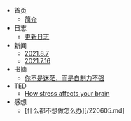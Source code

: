 * 首页
  * [简介](/README.md)
* 日志
  * [更新日志](/log.md)
* 新闻
    * [2021.8.7](/210807.md)
    * [2021.7.16](/210716.md)
* 书摘
  * [你不是迷茫，而是自制力不强](/nibus.md)
* TED
  * [How stress affects your brain](https://chalice-g.github.io/inspire/ted.html)
* 感想
  * [什么都不想做怎么办][/220605.md]
